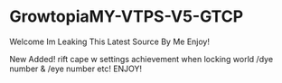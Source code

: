 # GrowtopiaMY-VTPS-V5-GTCP
Welcome Im Leaking This Latest Source By Me Enjoy!

New Added!
rift cape w settings
achievement when locking world
/dye number & /eye number
etc! 
ENJOY!
